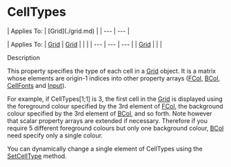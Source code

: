 




<h1 class="heading"><span class="name">CellTypes</span></h1>
| Applies To: | [Grid](./grid.md) |
| --- | ---  |

| Applies To: | [Grid](./grid.md) | [Grid](./grid.md) |  |  |
| --- | --- | ---  |
| [Grid](./grid.md) |  |  |


Description


This property specifies the type of each cell in a [Grid](./grid.md) object. It is a matrix whose elements are origin-1 indices into other property arrays ([FCol](fcol.md), [BCol](bcol.md), [CellFonts](cellfonts.md) and [Input](input.md)).


For example, if CellTypes[1;1] is 3, the first cell in the [Grid](./grid.md) is displayed using the foreground colour specified by the 3rd element of [FCol](fcol.md), the background colour specified by the 3rd element of [BCol](bcol.md), and so forth. Note however that scalar property arrays are extended if necessary. Therefore if you require 5 different foreground colours but only one background colour, [BCol](bcol.md) need specify only a single colour.


You can dynamically change a single element of CellTypes using the [SetCellType](./setcelltype.md) method.



